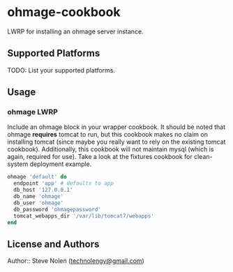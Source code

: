 # ohmage-cookbook

LWRP for installing an ohmage server instance.

## Supported Platforms

TODO: List your supported platforms.

## Usage

### ohmage LWRP

Include an ohmage block in your wrapper cookbook. It should be noted that ohmage **requires** tomcat to run, but this cookbook makes no claim on
installing tomcat (since maybe you really want to rely on the existing tomcat cookbook). Additionally, this cookbook will not maintain mysql (which is
again, required for use). Take a look at the fixtures cookbook for clean-system deployment example.

```ruby
ohmage 'default' do
  endpoint 'app' # defaults to app
  db_host '127.0.0.1'
  db_name 'ohmage'
  db_user 'ohmage'
  db_password 'ohmagepassword'
  tomcat_webapps_dir '/var/lib/tomcat7/webapps'
end
```

## License and Authors

Author:: Steve Nolen (<technolengy@gmail.com>)
